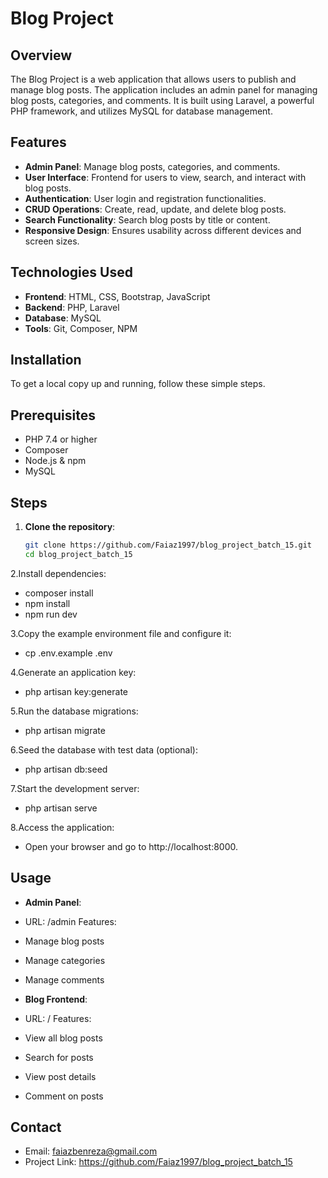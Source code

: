# Blog Project

## Overview
The Blog Project is a web application that allows users to publish and manage blog posts. The application includes an admin panel for managing blog posts, categories, and comments. It is built using Laravel, a powerful PHP framework, and utilizes MySQL for database management.

## Features
- **Admin Panel**: Manage blog posts, categories, and comments.
- **User Interface**: Frontend for users to view, search, and interact with blog posts.
- **Authentication**: User login and registration functionalities.
- **CRUD Operations**: Create, read, update, and delete blog posts.
- **Search Functionality**: Search blog posts by title or content.
- **Responsive Design**: Ensures usability across different devices and screen sizes.

## Technologies Used
- **Frontend**: HTML, CSS, Bootstrap, JavaScript
- **Backend**: PHP, Laravel
- **Database**: MySQL
- **Tools**: Git, Composer, NPM

## Installation
To get a local copy up and running, follow these simple steps.

## Prerequisites
- PHP 7.4 or higher
- Composer
- Node.js & npm
- MySQL

## Steps
1. **Clone the repository**:
   ```bash
   git clone https://github.com/Faiaz1997/blog_project_batch_15.git
   cd blog_project_batch_15

2.Install dependencies:
- composer install
- npm install
- npm run dev

3.Copy the example environment file and configure it:
- cp .env.example .env

4.Generate an application key:
- php artisan key:generate

5.Run the database migrations:
- php artisan migrate

6.Seed the database with test data (optional):
- php artisan db:seed

7.Start the development server:
- php artisan serve

8.Access the application:
- Open your browser and go to http://localhost:8000.

## Usage

- **Admin Panel**:
- URL: /admin
Features:
- Manage blog posts
- Manage categories
- Manage comments

- **Blog Frontend**:
- URL: /
Features:
- View all blog posts
- Search for posts
- View post details
- Comment on posts

## Contact
- Email: faiazbenreza@gmail.com
- Project Link: https://github.com/Faiaz1997/blog_project_batch_15
